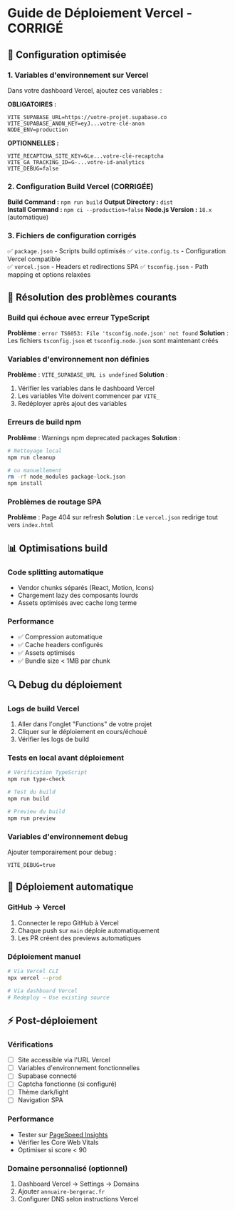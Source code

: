 # Guide de Déploiement Vercel - CORRIGÉ

## 🚀 Configuration optimisée

### 1. Variables d'environnement sur Vercel

Dans votre dashboard Vercel, ajoutez ces variables :

**OBLIGATOIRES :**
```
VITE_SUPABASE_URL=https://votre-projet.supabase.co
VITE_SUPABASE_ANON_KEY=eyJ...votre-clé-anon
NODE_ENV=production
```

**OPTIONNELLES :**
```
VITE_RECAPTCHA_SITE_KEY=6Le...votre-clé-recaptcha
VITE_GA_TRACKING_ID=G-...votre-id-analytics
VITE_DEBUG=false
```

### 2. Configuration Build Vercel (CORRIGÉE)

**Build Command :** `npm run build`
**Output Directory :** `dist`  
**Install Command :** `npm ci --production=false`
**Node.js Version :** `18.x` (automatique)

### 3. Fichiers de configuration corrigés

✅ `package.json` - Scripts build optimisés
✅ `vite.config.ts` - Configuration Vercel compatible  
✅ `vercel.json` - Headers et redirections SPA
✅ `tsconfig.json` - Path mapping et options relaxées

## 🔧 Résolution des problèmes courants

### Build qui échoue avec erreur TypeScript

**Problème** : `error TS6053: File 'tsconfig.node.json' not found`
**Solution** : Les fichiers `tsconfig.json` et `tsconfig.node.json` sont maintenant créés

### Variables d'environnement non définies

**Problème** : `VITE_SUPABASE_URL is undefined`
**Solution** : 
1. Vérifier les variables dans le dashboard Vercel
2. Les variables Vite doivent commencer par `VITE_`
3. Redéployer après ajout des variables

### Erreurs de build npm

**Problème** : Warnings npm deprecated packages
**Solution** : 
```bash
# Nettoyage local
npm run cleanup

# ou manuellement
rm -rf node_modules package-lock.json
npm install
```

### Problèmes de routage SPA

**Problème** : Page 404 sur refresh
**Solution** : Le `vercel.json` redirige tout vers `index.html`

## 📊 Optimisations build

### Code splitting automatique
- Vendor chunks séparés (React, Motion, Icons)
- Chargement lazy des composants lourds
- Assets optimisés avec cache long terme

### Performance
- ✅ Compression automatique
- ✅ Cache headers configurés  
- ✅ Assets optimisés
- ✅ Bundle size < 1MB par chunk

## 🔍 Debug du déploiement

### Logs de build Vercel
1. Aller dans l'onglet "Functions" de votre projet
2. Cliquer sur le déploiement en cours/échoué
3. Vérifier les logs de build

### Tests en local avant déploiement
```bash
# Vérification TypeScript
npm run type-check

# Test du build
npm run build

# Preview du build
npm run preview
```

### Variables d'environnement debug
Ajouter temporairement pour debug :
```
VITE_DEBUG=true
```

## 🚀 Déploiement automatique

### GitHub → Vercel
1. Connecter le repo GitHub à Vercel  
2. Chaque push sur `main` déploie automatiquement
3. Les PR créent des previews automatiques

### Déploiement manuel
```bash
# Via Vercel CLI
npx vercel --prod

# Via dashboard Vercel
# Redeploy → Use existing source
```

## ⚡ Post-déploiement

### Vérifications
- [ ] Site accessible via l'URL Vercel
- [ ] Variables d'environnement fonctionnelles  
- [ ] Supabase connecté
- [ ] Captcha fonctionne (si configuré)
- [ ] Thème dark/light
- [ ] Navigation SPA

### Performance
- Tester sur [PageSpeed Insights](https://pagespeed.web.dev/)
- Vérifier les Core Web Vitals
- Optimiser si score < 90

### Domaine personnalisé (optionnel)
1. Dashboard Vercel → Settings → Domains
2. Ajouter `annuaire-bergerac.fr`
3. Configurer DNS selon instructions Vercel